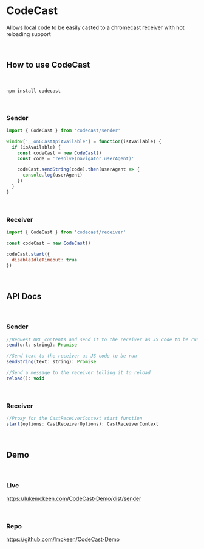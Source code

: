 # CodeCast

Allows local code to be easily casted to a chromecast receiver with hot reloading support

<br>

## How to use CodeCast

<br>

```
npm install codecast
```

<br>

### Sender 
```js
import { CodeCast } from 'codecast/sender'

window['__onGCastApiAvailable'] = function(isAvailable) {
  if (isAvailable) {
    const codeCast = new CodeCast()
    const code = 'resolve(navigator.userAgent)'

    codeCast.sendString(code).then(userAgent => {
      console.log(userAgent)
    })
  }
}
```

<br>

### Receiver
```js
import { CodeCast } from 'codecast/receiver'

const codeCast = new CodeCast()

codeCast.start({
  disableIdleTimeout: true
})
```
<br>

## API Docs

<br>

### Sender

```js
//Request URL contents and send it to the receiver as JS code to be run
send(url: string): Promise

//Send text to the receiver as JS code to be run
sendString(text: string): Promise

//Send a message to the receiver telling it to reload
reload(): void
```

<br>

### Receiver

```js
//Proxy for the CastReceiverContext start function 
start(options: CastReceiverOptions): CastReceiverContext
```

<br>

## Demo

<br>

### Live 
https://lukemckeen.com/CodeCast-Demo/dist/sender

<br>

### Repo
https://github.com/lmckeen/CodeCast-Demo
